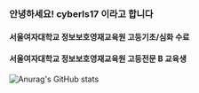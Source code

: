 ### 안녕하세요! cyberls17 이라고 합니다

#### 서울여자대학교 정보보호영재교육원 고등기초/심화 수료
#### 서울여자대학교 정보보호영재교육원 고등전문 B 교육생

<!--
**cyberls17/cyberls17** is a ✨ _special_ ✨ repository because its `README.md` (this file) appears on your GitHub profile.

Here are some ideas to get you started:

- 🔭 I’m currently working on ...
- 🌱 I’m currently learning ...
- 👯 I’m looking to collaborate on ...
- 🤔 I’m looking for help with ...
- 💬 Ask me about ...
- 📫 How to reach me: ...
- 😄 Pronouns: ...
- ⚡ Fun fact: ...
-->
![Anurag's GitHub stats](https://github-readme-stats.vercel.app/api?username=cyberls17&show_icons=true&theme=radical)
